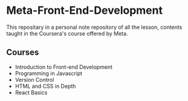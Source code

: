 # Meta-Front-End-Development
This repositary in a personal note repository of all the lesson, contents taught in the Coursera's course offered by Meta.

## Courses 
- Introduction to Front-end Development
- Programming in Javascript
- Version Control
- HTML and CSS in Depth
- React Basics

